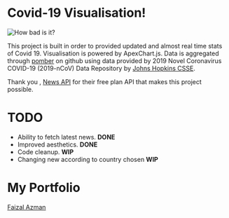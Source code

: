 # Covid-19 Visualisation!

![How bad is it?](https://github.com/faizalazman/faizalazman.github.io/blob/master/covids.jpg)

This project is built in order to provided updated and almost real time stats of Covid 19. Visualisation is powered by ApexChart.js. Data is aggregated through [pomber](https://github.com/pomber/covid19) on github using data provided by 2019 Novel Coronavirus COVID-19 (2019-nCoV) Data Repository by [Johns Hopkins CSSE](https://github.com/CSSEGISandData/COVID-19).

Thank you , [News API](https://newsapi.org/) for their free plan API that makes this project possible. 

# TODO

 - Ability to fetch latest news. **DONE**
 - Improved aesthetics. **DONE**
 - Code cleanup. **WIP**
 - Changing new according to country chosen **WIP**
 
# My Portfolio
[Faizal Azman](https://faizalazman.ml/)
